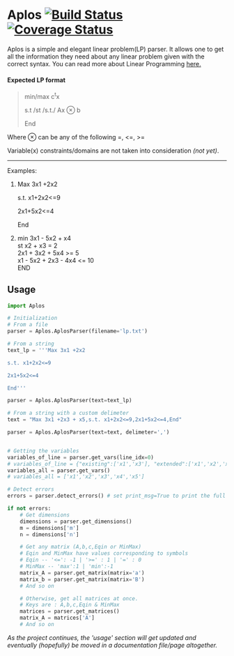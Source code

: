 # Aplos [![Build Status](https://travis-ci.org/TsimpDim/Aplos.svg?branch=master)](https://travis-ci.org/TsimpDim/Aplos) [![Coverage Status](https://coveralls.io/repos/github/TsimpDim/Aplos/badge.svg?branch=detect-errors-func)](https://coveralls.io/github/TsimpDim/Aplos?branch=detect-errors-func) 

Aplos is a simple and elegant linear problem(LP) parser. It allows one to get all the information they need about any linear problem given with the correct syntax. You can read more about Linear Programming [here.](https://en.wikipedia.org/wiki/Linear_programming)

#### Expected LP format

>min/max c<sup>t</sup>x  
>
>s.t /st /s.t./ Ax ⊗ b  
>
>End

Where ⊗ can be any of the following =, <=, >=

Variable(x) constraints/domains are not taken into consideration *(not yet)*.

---
Examples:

1. Max 3x1 +2x2

    s.t. x1+2x2<=9

	2x1+5x2<=4

	End
    
 2. min 3x1 - 5x2 + x4  
 	st x2 + x3 = 2  
       2x1 + 3x2 + 5x4 >= 5  
       x1 - 5x2 + 2x3 - 4x4 <= 10  
       END
       
## Usage
``` python
import Aplos

# Initialization
# From a file
parser = Aplos.AplosParser(filename='lp.txt')

# From a string
text_lp = '''Max 3x1 +2x2

s.t. x1+2x2<=9

2x1+5x2<=4

End'''

parser = Aplos.AplosParser(text=text_lp)

# From a string with a custom delimeter
text = "Max 3x1 +2x3 + x5,s.t. x1+2x2<=9,2x1+5x2<=4,End"

parser = Aplos.AplosParser(text=text, delimeter=',')


# Getting the variables
variables_of_line = parser.get_vars(line_idx=0)
# variables_of_line = {"existing":['x1','x3'], "extended":['x1','x2','x3','x4','x5']}
variables_all = parser.get_vars()
# variables_all = ['x1','x2','x3','x4','x5']

# Detect errors
errors = parser.detect_errors() # set print_msg=True to print the full list of errors

if not errors:
    # Get dimensions
    dimensions = parser.get_dimensions()
    m = dimensions['m']
    n = dimensions['n']

    # Get any matrix (A,b,c,Eqin or MinMax)
    # Eqin and MinMax have values corresponding to symbols
    # Eqin -- '<=': -1 | '>=' : 1 | '=' : 0
    # MinMax -- 'max':1 | 'min':-1
    matrix_A = parser.get_matrix(matrix='a')
    matrix_b = parser.get_matrix(matrix='B')
    # And so on

    # Otherwise, get all matrices at once.
    # Keys are : A,b,c,Eqin & MinMax
    matrices = parser.get_matrices()
    matrix_A = matrices['A']
    # And so on
```


*As the project continues, the 'usage' section will get updated and eventually (hopefully) be moved in a documentation file/page altogether.*


